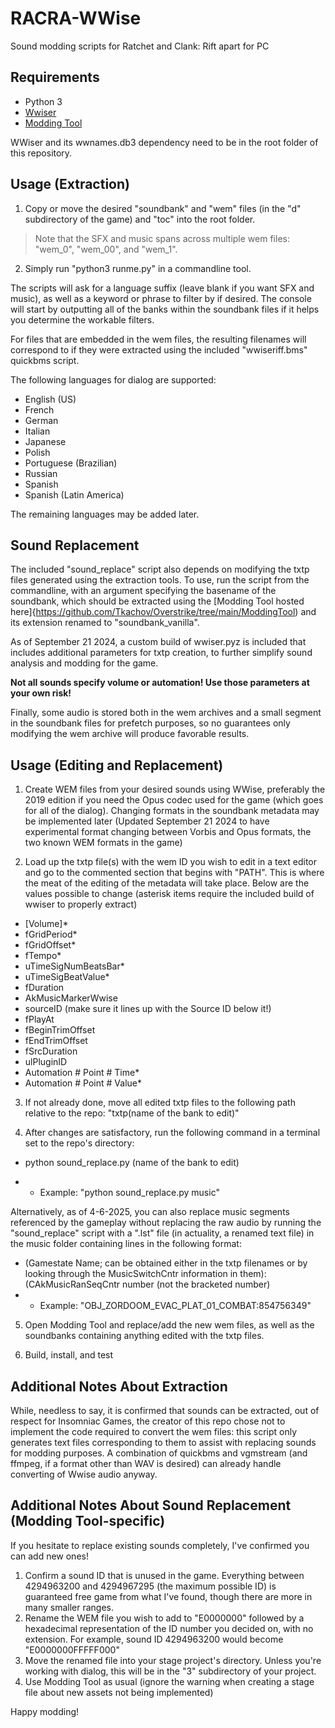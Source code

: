 # RACRA-WWise

Sound modding scripts for Ratchet and Clank: Rift apart for PC

## Requirements

- Python 3
- [Wwiser]
- [Modding Tool](https://github.com/Tkachov/Overstrike/tree/main/ModdingTool)

WWiser and its wwnames.db3 dependency need to be in the root folder of this repository.

[Wwiser]:	https://github.com/bnnm/wwiser

## Usage (Extraction)

1. Copy or move the desired "soundbank" and "wem" files (in the "d" subdirectory of the game) and "toc" into the root folder.

> Note that the SFX and music spans across multiple wem files: "wem_0", "wem_00", and "wem_1".

2. Simply run "python3 runme.py" in a commandline tool.

The scripts will ask for a language suffix (leave blank if you want SFX and music), as well as a keyword or phrase to filter by if desired. The console will start by outputting all of the banks within the soundbank files if it helps you determine the workable filters.

For files that are embedded in the wem files, the resulting filenames will correspond to if they were extracted using the included "wwiseriff.bms" quickbms script.

The following languages for dialog are supported:
- English (US)
- French
- German
- Italian
- Japanese
- Polish
- Portuguese (Brazilian)
- Russian
- Spanish
- Spanish (Latin America)

The remaining languages may be added later.

## Sound Replacement

The included "sound_replace" script also depends on modifying the txtp files generated using the extraction tools. To use, run the script from the commandline, with an argument specifying the basename of the soundbank, which should be extracted using the [Modding Tool hosted here]{https://github.com/Tkachov/Overstrike/tree/main/ModdingTool) and its extension renamed to "soundbank_vanilla".

As of September 21 2024, a custom build of wwiser.pyz is included that includes additional parameters for txtp creation, to further simplify sound analysis and modding for the game.

**Not all sounds specify volume or automation! Use those parameters at your own risk!**

Finally, some audio is stored both in the wem archives and a small segment in the soundbank files for prefetch purposes, so no guarantees only modifying the wem archive will produce favorable results.

## Usage (Editing and Replacement)

1. Create WEM files from your desired sounds using WWise, preferably the 2019 edition if you need the Opus codec used for the game (which goes for all of the dialog). Changing formats in the soundbank metadata may be implemented later (Updated September 21 2024 to have experimental format changing between Vorbis and Opus formats, the two known WEM formats in the game)

2. Load up the txtp file(s) with the wem ID you wish to edit in a text editor and go to the commented section that begins with "PATH". This is where the meat of the editing of the metadata will take place. Below are the values possible to change (asterisk items require the included build of wwiser to properly extract)

- [Volume]*
- fGridPeriod*
- fGridOffset*
- fTempo*
- uTimeSigNumBeatsBar*
- uTimeSigBeatValue*
- fDuration
- AkMusicMarkerWwise
- sourceID (make sure it lines up with the Source ID below it!)
- fPlayAt
- fBeginTrimOffset
- fEndTrimOffset
- fSrcDuration
- ulPluginID
- Automation # Point # Time*
- Automation # Point # Value*

3. If not already done, move all edited txtp files to the following path relative to the repo: "txtp\(name of the bank to edit)"

4. After changes are satisfactory, run the following command in a terminal set to the repo's directory:

- python sound_replace.py (name of the bank to edit)

- - Example: "python sound_replace.py music"

Alternatively, as of 4-6-2025, you can also replace music segments referenced by the gameplay without replacing the raw audio by running the "sound_replace" script with a ".lst" file (in actuality, a renamed text file) in the music folder containing lines in the following format:

- (Gamestate Name; can be obtained either in the txtp filenames or by looking through the MusicSwitchCntr information in them):(CAkMusicRanSeqCntr number (not the bracketed number)
- - Example: "OBJ_ZORDOOM_EVAC_PLAT_01_COMBAT:854756349"

5. Open Modding Tool and replace/add the new wem files, as well as the soundbanks containing anything edited with the txtp files.

6. Build, install, and test

## Additional Notes About Extraction
While, needless to say, it is confirmed that sounds can be extracted, out of respect for Insomniac Games, the creator of this repo chose not to implement the code required to convert the wem files: this script only generates text files corresponding to them to assist with replacing sounds for modding purposes. A combination of quickbms and vgmstream (and ffmpeg, if a format other than WAV is desired) can already handle converting of Wwise audio anyway.

## Additional Notes About Sound Replacement (Modding Tool-specific)
If you hesitate to replace existing sounds completely, I've confirmed you can add new ones!

1. Confirm a sound ID that is unused in the game. Everything between 4294963200 and 4294967295 (the maximum possible ID) is guaranteed free game from what I've found, though there are more in many smaller ranges.
2. Rename the WEM file you wish to add to "E0000000" followed by a hexadecimal representation of the ID number you decided on, with no extension. For example, sound ID 4294963200 would become "E0000000FFFFF000"
3. Move the renamed file into your stage project's directory. Unless you're working with dialog, this will be in the "3" subdirectory of your project.
4. Use Modding Tool as usual (ignore the warning when creating a stage file about new assets not being implemented)

Happy modding!